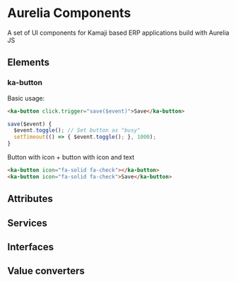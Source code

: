 # Aurelia Components
A set of UI components for Kamaji based ERP applications build with Aurelia JS

## Elements
### ka-button
Basic usage:
```html
<ka-button click.trigger="save($event)">Save</ka-button>
```
```js
save($event) {
  $event.toggle(); // Set button as "busy"
  setTimeout(() => { $event.toggle(); }, 1000);
}
```
Button with icon + button with icon and text
```html
<ka-button icon="fa-solid fa-check"></ka-button>
<ka-button icon="fa-solid fa-check">Save</ka-button>
```
## Attributes
## Services
## Interfaces
## Value converters
<ka-control name="resourceName:fieldName"></ka-control>
<ka-control name="fieldName"></ka-control>

<ka-control schema.bind="schemaObject.fieldName" value.bind="dataObject.fieldName"></ka-control>
